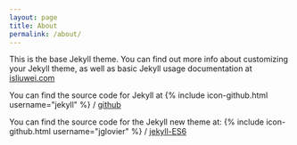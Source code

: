 ```yaml
---
layout: page
title: About
permalink: /about/
---
```


This is the base Jekyll theme. You can find out more info about customizing your Jekyll theme, as well as basic Jekyll usage documentation at [isliuwei.com](http://isliuwei.com/)



You can find the source code for Jekyll at
{% include icon-github.html username="jekyll" %} /
[github](https://github.com/isliuwei)

You can find the source code for the Jekyll new theme at:
{% include icon-github.html username="jglovier" %} /
[jekyll-ES6](https://github.com/isliuwei/ES6)
